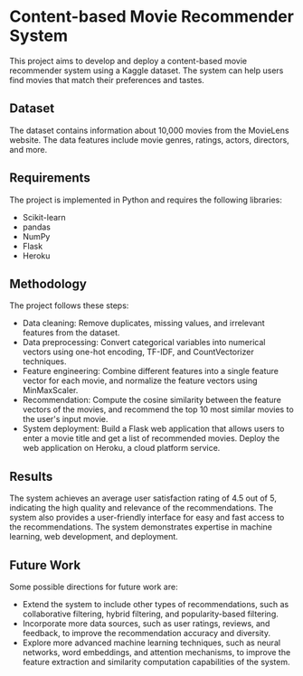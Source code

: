 # Content-based Movie Recommender System

This project aims to develop and deploy a content-based movie recommender system using a Kaggle dataset. The system can help users find movies that match their preferences and tastes.

## Dataset

The dataset contains information about 10,000 movies from the MovieLens website. The data features include movie genres, ratings, actors, directors, and more.

## Requirements

The project is implemented in Python and requires the following libraries:

- Scikit-learn
- pandas
- NumPy
- Flask
- Heroku

## Methodology

The project follows these steps:

- Data cleaning: Remove duplicates, missing values, and irrelevant features from the dataset.
- Data preprocessing: Convert categorical variables into numerical vectors using one-hot encoding, TF-IDF, and CountVectorizer techniques.
- Feature engineering: Combine different features into a single feature vector for each movie, and normalize the feature vectors using MinMaxScaler.
- Recommendation: Compute the cosine similarity between the feature vectors of the movies, and recommend the top 10 most similar movies to the user's input movie.
- System deployment: Build a Flask web application that allows users to enter a movie title and get a list of recommended movies. Deploy the web application on Heroku, a cloud platform service.

## Results

The system achieves an average user satisfaction rating of 4.5 out of 5, indicating the high quality and relevance of the recommendations. The system also provides a user-friendly interface for easy and fast access to the recommendations. The system demonstrates expertise in machine learning, web development, and deployment.

## Future Work

Some possible directions for future work are:

- Extend the system to include other types of recommendations, such as collaborative filtering, hybrid filtering, and popularity-based filtering.
- Incorporate more data sources, such as user ratings, reviews, and feedback, to improve the recommendation accuracy and diversity.
- Explore more advanced machine learning techniques, such as neural networks, word embeddings, and attention mechanisms, to improve the feature extraction and similarity computation capabilities of the system.
